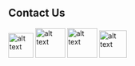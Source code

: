 ## Contact Us

<a href="#"><img src="https://upload.wikimedia.org/wikipedia/commons/thumb/0/05/Facebook_Logo_%282019%29.png/1024px-Facebook_Logo_%282019%29.png" alt="alt text" width="50px" height="whatever"></a>
<a href="#"><img src="https://download.logo.wine/logo/Instagram/Instagram-Logo.wine.png" alt="alt text" width="60px" height="whatever"></a>
<a href="#"><img src="https://encrypted-tbn0.gstatic.com/images?q=tbn%3AANd9GcTfvczLrPCr-sR2pANoU5NjErH6JYgbkjUEhQ&usqp=CAU" alt="alt text" width="60px" height="whatever"></a>
<a href="#"><img src="https://assets.stickpng.com/images/580b57fcd9996e24bc43c53e.png" alt="alt text" width="55px" height="whatever"></a>